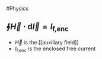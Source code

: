#Physics 
## $\displaystyle \oint\vec{H}\cdot \mathrm{d}\vec{l}=I_{\text{f,enc}}$
* $\displaystyle \vec{H}$ is the [[auxillary field]]
* $\displaystyle I_{\text{f,enc}}$ is the enclosed free current